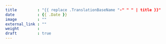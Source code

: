 ```yaml
---
title         : "{{ replace .TranslationBaseName "-" " " | title }}"
date          : {{ .Date }}
image         : ""
external_link : ""
weight        :
draft         : true
---
```

